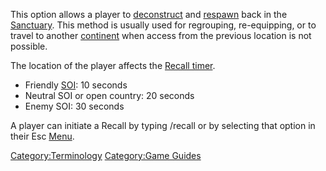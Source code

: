 This option allows a player to [deconstruct](Deconstruct.md) and
[respawn](Respawn.md) back in the
[Sanctuary](Sanctuary.md). This method is usually used for
regrouping, re-equipping, or to travel to another
[continent](Continent.md) when access from the previous location
is not possible.

The location of the player affects the [Recall
timer](Recall_timer.md).

- Friendly [SOI](Sphere_of_Influence.md): 10 seconds
- Neutral SOI or open country: 20 seconds
- Enemy SOI: 30 seconds

A player can initiate a Recall by typing /recall or by selecting that
option in their Esc [Menu](Menu.md).

[Category:Terminology](Category:Terminology.md) [Category:Game
Guides](Category:Game_Guides.md)
